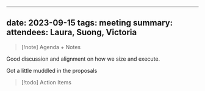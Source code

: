 
---
date: 2023-09-15
tags: meeting
summary: 
attendees: Laura, Suong, Victoria
---

> [!note] Agenda + Notes
> 

Good discussion and alignment on how we size and execute.

Got a little muddled in the proposals


> [!todo] Action Items

